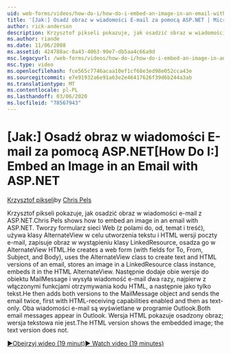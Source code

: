 ```yaml
---
uid: web-forms/videos/how-do-i/how-do-i-embed-an-image-in-an-email-with-aspnet
title: '[Jak:] Osadź obraz w wiadomości E-mail za pomocą ASP.NET | Microsoft Docs'
author: rick-anderson
description: Krzysztof pikseli pokazuje, jak osadzić obraz w wiadomości e-mail z ASP.NET. Tworzy formularz sieci Web (z polami do, od, temat i treść) używa AlternateView...
ms.author: riande
ms.date: 11/06/2008
ms.assetid: 424788ac-0a43-4063-99e7-db5aa4c66a9d
msc.legacyurl: /web-forms/videos/how-do-i/how-do-i-embed-an-image-in-an-email-with-aspnet
msc.type: video
ms.openlocfilehash: fce565c7746acaa10ef1cf68e3ed98e052cca43e
ms.sourcegitcommit: e7e91932a6e91a63e2e46417626f39d6b244a3ab
ms.translationtype: MT
ms.contentlocale: pl-PL
ms.lasthandoff: 03/06/2020
ms.locfileid: "78567943"
---
```

# <a name="how-do-i-embed-an-image-in-an-email-with-aspnet"></a><span data-ttu-id="5be78-104">[Jak:] Osadź obraz w wiadomości E-mail za pomocą ASP.NET</span><span class="sxs-lookup"><span data-stu-id="5be78-104">[How Do I:] Embed an Image in an Email with ASP.NET</span></span>

<span data-ttu-id="5be78-105">[Krzysztof pikseli](https://twitter.com/chrispels)</span><span class="sxs-lookup"><span data-stu-id="5be78-105">by [Chris Pels](https://twitter.com/chrispels)</span></span>

<span data-ttu-id="5be78-106">Krzysztof pikseli pokazuje, jak osadzić obraz w wiadomości e-mail z ASP.NET.</span><span class="sxs-lookup"><span data-stu-id="5be78-106">Chris Pels shows how to embed an image in an email with ASP.NET.</span></span> <span data-ttu-id="5be78-107">Tworzy formularz sieci Web (z polami do, od, temat i treść), używa klasy AlternateView w celu utworzenia tekstu i HTML wersji poczty e-mail, zapisuje obraz w wystąpieniu klasy LinkedResource, osadza go w AlternateView HTML.</span><span class="sxs-lookup"><span data-stu-id="5be78-107">He creates a web form (with fields for To, From, Subject, and Body), uses the AlternateView class to create text and HTML versions of an email, stores an image in a LinkedResource class instance, embeds it in the HTML AlternateView.</span></span> <span data-ttu-id="5be78-108">Następnie dodaje obie wersje do obiektu MailMessage i wysyła wiadomość e-mail dwa razy, najpierw z włączonymi funkcjami otrzymywania kodu HTML, a następnie jako tylko tekst.</span><span class="sxs-lookup"><span data-stu-id="5be78-108">He then adds both versions to the MailMessage object and sends the email twice, first with HTML-receiving capabilities enabled and then as text-only.</span></span> <span data-ttu-id="5be78-109">Oba wiadomości e-mail są wyświetlane w programie Outlook.</span><span class="sxs-lookup"><span data-stu-id="5be78-109">Both email messages appear in Outlook.</span></span> <span data-ttu-id="5be78-110">Wersja HTML pokazuje osadzony obraz; wersja tekstowa nie jest.</span><span class="sxs-lookup"><span data-stu-id="5be78-110">The HTML version shows the embedded image; the text version does not.</span></span>

[<span data-ttu-id="5be78-111">&#9654;Obejrzyj wideo (19 minut)</span><span class="sxs-lookup"><span data-stu-id="5be78-111">&#9654; Watch video (19 minutes)</span></span>](https://channel9.msdn.com/Blogs/ASP-NET-Site-Videos/how-do-i-embed-an-image-in-an-email-with-aspnet)
